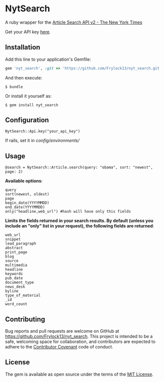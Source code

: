 # NytSearch

A ruby wrapper for the [Article Search API v2 - The New York Times](http://developer.nytimes.com/docs/read/article_search_api_v2)

Get your API key [here](http://developer.nytimes.com/apps/mykeys).

## Installation

Add this line to your application's Gemfile:

```ruby
gem 'nyt_search', :git => 'https://github.com/Frylock13/nyt_search.git'
```

And then execute:

    $ bundle

Or install it yourself as:

    $ gem install nyt_search

## Configuration

`NytSearch::Api.key("your_api_key")`

If rails, set it in *config/environments/*

## Usage

```
@search = NytSearch::Article.search(query: "obama", sort: "newest", page: 2)
```

**Available options**:
```
query
sort(newest, oldest)
page
begin_date(YYYYMMDD)
end_date(YYYYMMDD)
only("headline,web_url") #hash will have only this fields
```

**Limits the fields returned in your search results. By default (unless you include an "only" list in your request), the following fields are returned**:

```
web_url
snippet
lead_paragraph
abstract
print_page
blog
source
multimedia
headline
keywords
pub_date
document_type
news_desk
byline
type_of_material
_id
word_count
```

## Contributing

Bug reports and pull requests are welcome on GitHub at https://github.com/Frylock13/nyt_search. This project is intended to be a safe, welcoming space for collaboration, and contributors are expected to adhere to the [Contributor Covenant](contributor-covenant.org) code of conduct.


## License

The gem is available as open source under the terms of the [MIT License](http://opensource.org/licenses/MIT).

